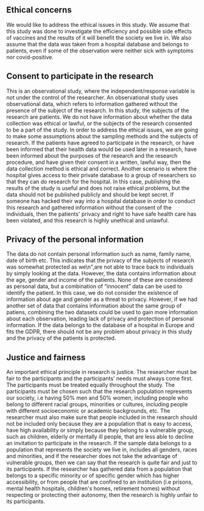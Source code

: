 ## Ethical concerns
We would like to address the ethical issues in this study. We assume that this study was done to investigate the efficiency and 
possible side effects of vaccines and the results of it will benefit the society we live in. We also assume that the data was 
taken from a hospital database and belongs to patients, even if some of the observation were neither sick with symptoms nor covid-positive.

## Consent to participate in the research
This is an observational study, where the independent/response variable is not under the control of the researcher. An observational 
study uses observational data, which refers to information gathered without the presence of the subject of the research. In this study,
the subjects of the research are patients. We do not have information about whether the data collection was ethical or lawful, or the 
subjects of the research consented to be a part of the study. In order to address the ethical issues, we are going to make some assumptions 
about the sampling methods and the subjects of research. If the patients have agreed to participate in the research, or have been informed 
that their health data would be used later in a research, have been informed about the purposes of the research and the research procedure, 
and have given their consent in a written, lawful way, then the data collection method is ethical and correct. Another scenario is where 
the hospital gives access to their private database to a group of researchers so that they can do research for the hospital. In this case, publishing
the results of the study is useful and does not raise ethical problems, but the data should not be published publicly and should be kept secret. 
If someone has hacked their way into a hospital database in order to conduct this research and gathered information without the consent of the 
individuals, then the patients' privacy and right to have safe health care has been violated, and this research is highly unethical and unlawful.

## Privacy of the personal information
The data do not contain personal information such as name, family name, date of birth etc. This indicates that the privacy of the subjects of 
research was somewhat protected as we\n",are not able to trace back to individuals by simply looking at the data. However, the data contains 
information about the age, gender and income of the patients. None of these are considered as personal data, but a combination of  “innocent” 
data can be used to identify the patient. In this case, we do not consider the existence of information about age and gender as a threat to
privacy. However, if we had another set of data that contains information about the same group of patiens, combining the two datasets could be used 
to gain more information about each observation, leading lack of privacy and protection of personal information. If the data belongs to the 
database of a hospital in Europe and fits the GDPR, there should not be any problem about privacy in this study and the privacy of the patients is protected.

## Justice and fairness
An important ethical principle in research is justice. The researcher must be fair to the participants and the participants’ needs must always 
come first. The participants must be treated equally throughout the study. The participants must be chosen such that the research population 
represents our society, i.e having 50% men and 50% women, including people who belong to different racial groups, minorities or cultures, including 
people with different socioeconomic or academic backgrounds, etc. The researcher must also make sure that people included in the research 
should not be included only because they are a population that is easy to access, have high availability or simply because they belong to a 
vulnerable group, such as children, elderly or mentally ill people, that are less able to decline an invitation to participate in the research. 
If the sample data belongs to a population that represents the society we live in, includes all genders, races and minorities, and if the 
researcher does not take the advantage of vulnerable groups, then we can say that the research is quite fair and just to its participants. 
If the researcher has gathered data from a population that belongs to a specific minority or of specific gender which has higher accessibility, 
or from people that are confined to an institution (i.e prisons, mental health hospitals, children's homes, retirement homes) without 
respecting or protecting their autonomy, then the research is highly unfair to its participants.
